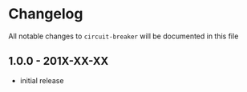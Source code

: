 # Changelog

All notable changes to `circuit-breaker` will be documented in this file

## 1.0.0 - 201X-XX-XX

- initial release
